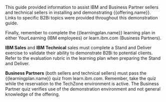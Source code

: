 This guide provided information to assist IBM and Business Partner sellers and technical sellers in installing and demonstrating {{offering.name}}. Links to specific B2Bi topics were provided throughout this demonstration guide.

Finally, remember to complete the {{learningplan.name}} learning plan in either YourLearning (IBM employees) or learn.ibm.com (Business Partners).

**IBM Sales** and **IBM Technical** sales must complete a Stand and Deliver exercise to validate their ability to demonstrate B2Bi to potential clients. Refer to the evaluation rubric in the learning plan when preparing the Stand and Deliver.

**Business Partners** (both sellers and technical sellers) must pass the {{learningplan.name}} quiz from learn.ibm.com. Remember, take the quiz while the reservation to the TechZone environment is active. The Business Partner quiz verifies use of the demonstration environment and not general knowledge of the offering.

